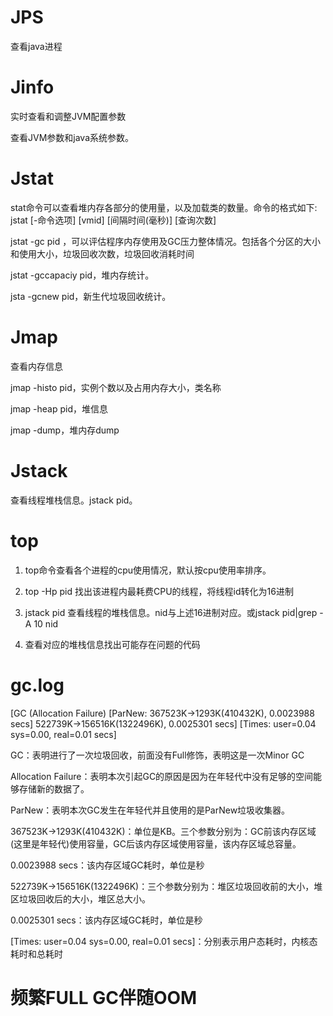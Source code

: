 # JPS

查看java进程

# Jinfo

实时查看和调整JVM配置参数

查看JVM参数和java系统参数。

# Jstat

stat命令可以查看堆内存各部分的使用量，以及加载类的数量。命令的格式如下: jstat [-命令选项] [vmid] [间隔时间(毫秒)] [查询次数]

jstat -gc pid ，可以评估程序内存使用及GC压力整体情况。包括各个分区的大小和使用大小，垃圾回收次数，垃圾回收消耗时间

jstat -gccapaciy pid，堆内存统计。

jsta -gcnew pid，新生代垃圾回收统计。

# Jmap

查看内存信息

jmap -histo pid，实例个数以及占用内存大小，类名称

jmap -heap pid，堆信息

jmap -dump，堆内存dump

# Jstack

查看线程堆栈信息。jstack pid。

# top

1. top命令查看各个进程的cpu使用情况，默认按cpu使用率排序。

2. top -Hp pid 找出该进程内最耗费CPU的线程，将线程id转化为16进制

3. jstack pid 查看线程的堆栈信息。nid与上述16进制对应。或jstack pid|grep -A 10 nid

4. 查看对应的堆栈信息找出可能存在问题的代码

# gc.log

[GC (Allocation Failure) [ParNew: 367523K->1293K(410432K), 0.0023988 secs] 522739K->156516K(1322496K), 0.0025301 secs] [Times: user=0.04 sys=0.00, real=0.01 secs]

GC：表明进行了一次垃圾回收，前面没有Full修饰，表明这是一次Minor GC

Allocation Failure：表明本次引起GC的原因是因为在年轻代中没有足够的空间能够存储新的数据了。

ParNew：表明本次GC发生在年轻代并且使用的是ParNew垃圾收集器。

367523K->1293K(410432K)：单位是KB。三个参数分别为：GC前该内存区域(这里是年轻代)使用容量，GC后该内存区域使用容量，该内存区域总容量。

0.0023988 secs：该内存区域GC耗时，单位是秒

522739K->156516K(1322496K)：三个参数分别为：堆区垃圾回收前的大小，堆区垃圾回收后的大小，堆区总大小。

0.0025301 secs：该内存区域GC耗时，单位是秒

[Times: user=0.04 sys=0.00, real=0.01 secs]：分别表示用户态耗时，内核态耗时和总耗时

# 频繁FULL GC伴随OOM









